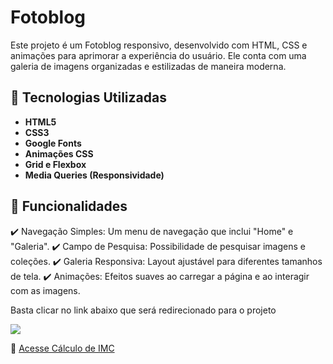 <h1>Fotoblog</h1>
<p>Este projeto é um Fotoblog responsivo, desenvolvido com HTML, CSS e animações para aprimorar a experiência do usuário. Ele conta com uma galeria de imagens organizadas e estilizadas de maneira moderna.</p>

## 🚀 Tecnologias Utilizadas
- **HTML5**
- **CSS3**
- **Google Fonts**
- **Animações CSS**
- **Grid e Flexbox**
- **Media Queries (Responsividade)**

## 🎯 Funcionalidades
✔️ Navegação Simples: Um menu de navegação que inclui "Home" e "Galeria".
✔️ Campo de Pesquisa: Possibilidade de pesquisar imagens e coleções.
✔️ Galeria Responsiva: Layout ajustável para diferentes tamanhos de tela.
✔️ Animações: Efeitos suaves ao carregar a página e ao interagir com as imagens.

<p>Basta clicar no link abaixo que será redirecionado para o projeto</p>

<img src="https://i.imgur.com/4v8wvqX.png"/>

🔗 [Acesse Cálculo de IMC](https://projetogaleria.netlify.app/)
